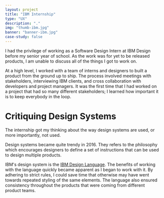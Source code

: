 ```yaml
---
layout: project
title: "IBM Internship"
type: "UX"
description: "."
img: "thumb-ibm.jpg"
banner: "banner-ibm.jpg"
case-study: false
---
```


I had the privilege of working as a Software Design Intern at IBM Design before my senior year of school. As the work was for yet to be released products, I am unable to discuss all of the things I got to work on.

At a high level, I worked with a team of interns and designers to built a product from the ground up to ship. The process involved meetings with stakeholders, interviewing IBM clients, and cross collaboration with developers and project managers. It was the first time that I had worked on a project that had so many different stakeholders; I learned how important it is to keep everybody in the loop.

# Critiquing Design Systems
The internship got my thinking about the way design systems are used, or more importantly, not used.

Design systems became quite trendy in 2016. They refers to the philosophy which encourages designers to define a set of instructions that can be used to design multiple products.

IBM's design system is the [IBM Design Language](https://www.ibm.com/design/language/). The benefits of working with the language quickly became apparent as I began to work with it. By adhering to strict rules, I could save time that otherwise may have went towards repeated styling of the same elements. The language also ensured consistency throughout the products that were coming from different product teams.



<!-- This website itself is built using [Tachyons](http://tachyons.io) - a design system in the guise of a front-end framework. What interested me was that this is most I've ever enjoyed making a website. -->

